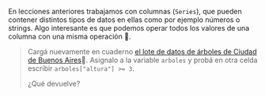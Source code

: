 En lecciones anteriores trabajamos con columnas (`Series`), que pueden contener distintos tipos de datos en ellas como por ejemplo números o strings. Algo interesante es que podemos operar todos los valores de una columna con una misma operación 🤯. 

> Cargá nuevamente en cuaderno [el lote de datos de árboles de Ciudad de Buenos Aires]("https://github.com/MumukiProject/datasets/raw/master/arbolado-publico-lineal.csv")🌳.  Asignalo a la variable `arboles` y probá en otra celda escribir `arboles["altura"] >= 3`. 
>
> ¿Qué devuelve?
